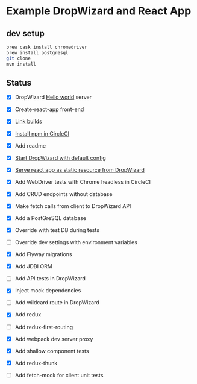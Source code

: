 # Example DropWizard and React App

## dev setup

```bash
brew cask install chromedriver
brew install postgresql
git clone
mvn install
```

## Status

- [x] DropWizard [Hello world](https://www.dropwizard.io/1.3.5/docs/getting-started.html) server
- [x] Create-react-app front-end
- [x] [Link builds](https://gist.github.com/phillipgreenii/7c954e3c3911e5c32bd0)
- [x] [Install npm in CircleCI](https://circleci.com/docs/2.0/using-shell-scripts/)
- [x] Add readme
- [x] [Start DropWizard with default config](https://stackoverflow.com/questions/49262060/start-dropwizard-with-config-yaml-from-resources)
- [x] [Serve react app as static resource from DropWizard](https://spin.atomicobject.com/2014/10/11/serving-static-assets-with-dropwizard/)
- [x] Add WebDriver tests with Chrome headless in CircleCI
- [x] Add CRUD endpoints without database
- [x] Make fetch calls from client to DropWizard API
- [x] Add a PostGreSQL database
- [x] Override with test DB during tests
- [ ] Override dev settings with environment variables
- [x] Add Flyway migrations
- [x] Add JDBI ORM
- [ ] Add API tests in DropWizard
- [x] Inject mock dependencies
- [ ] Add wildcard route in DropWizard
- [x] Add redux
- [ ] Add redux-first-routing
- [x] Add webpack dev server proxy
- [x] Add shallow component tests
- [x] Add redux-thunk
- [ ] Add fetch-mock for client unit tests
  